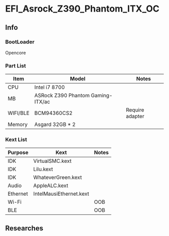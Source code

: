 # EFI_Asrock_Z390_Phantom_ITX_OC
## Info
### BootLoader
Opencore
### Part List
| Item | Model | Notes |
| --- | --- | --- |
| CPU | Intel i7 8700 |  |
| MB | ASRock Z390 Phantom Gaming-ITX/ac |  |
| WIFI/BLE | BCM94360CS2 | Require adapter |
| Memory | Asgard 32GB * 2 |  |
### Kext List
| Purpose | Kext | Notes |
| --- | --- | --- |
| IDK | VirtualSMC.kext |  |
| IDK | Lilu.kext |  |
| IDK | WhateverGreen.kext |  |
| Audio | AppleALC.kext |  |
| Ethernet | IntelMausiEthernet.kext |  |
| Wi-Fi |  | OOB |
| BLE |  | OOB |
## Researches